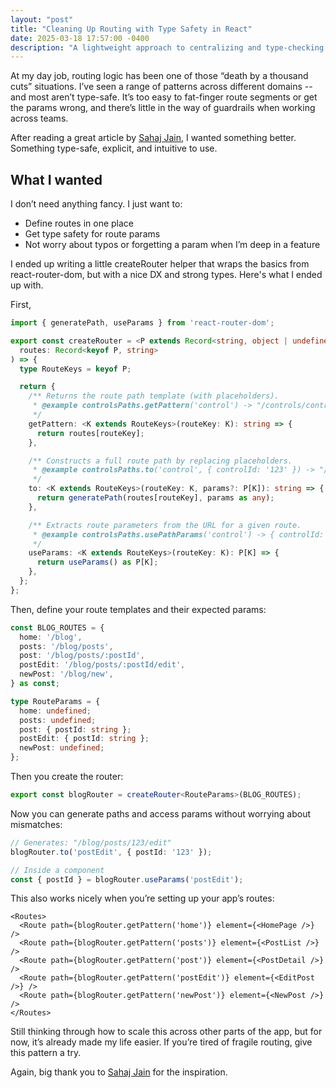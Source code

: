 ```yaml
---
layout: "post"
title: "Cleaning Up Routing with Type Safety in React"
date: 2025-03-18 17:57:00 -0400
description: "A lightweight approach to centralizing and type-checking route definitions using React Router and TypeScript."
---
```


At my day job, routing logic has been one of those “death by a thousand cuts” situations. I’ve seen a range of patterns across different domains -- and most aren’t type-safe. It’s too easy to fat-finger route segments or get the params wrong, and there’s little in the way of guardrails when working across teams.

After reading a great article by [Sahaj Jain](https://iamsahaj.xyz/), I wanted something better. Something type-safe, explicit, and intuitive to use.

## What I wanted

I don’t need anything fancy. I just want to:
- Define routes in one place
- Get type safety for route params
- Not worry about typos or forgetting a param when I’m deep in a feature

I ended up writing a little createRouter helper that wraps the basics from react-router-dom, but with a nice DX and strong types. Here's what I ended up with.

First, 

```ts
import { generatePath, useParams } from 'react-router-dom';

export const createRouter = <P extends Record<string, object | undefined>>(
  routes: Record<keyof P, string>
) => {
  type RouteKeys = keyof P;

  return {
    /** Returns the route path template (with placeholders).
     * @example controlsPaths.getPattern('control') -> "/controls/control/:controlId"
     */
    getPattern: <K extends RouteKeys>(routeKey: K): string => {
      return routes[routeKey];
    },

    /** Constructs a full route path by replacing placeholders.
     * @example controlsPaths.to('control', { controlId: '123' }) -> "/controls/control/123"
     */
    to: <K extends RouteKeys>(routeKey: K, params?: P[K]): string => {
      return generatePath(routes[routeKey], params as any);
    },

    /** Extracts route parameters from the URL for a given route.
     * @example controlsPaths.usePathParams('control') -> { controlId: '123' }
     */
    useParams: <K extends RouteKeys>(routeKey: K): P[K] => {
      return useParams() as P[K];
    },
  };
};

```


Then, define your route templates and their expected params:

```ts
const BLOG_ROUTES = {
  home: '/blog',
  posts: '/blog/posts',
  post: '/blog/posts/:postId',
  postEdit: '/blog/posts/:postId/edit',
  newPost: '/blog/new',
} as const;

type RouteParams = {
  home: undefined;
  posts: undefined;
  post: { postId: string };
  postEdit: { postId: string };
  newPost: undefined;
};
```

Then you create the router:
```ts
export const blogRouter = createRouter<RouteParams>(BLOG_ROUTES);
```

Now you can generate paths and access params without worrying about mismatches:
```ts
// Generates: "/blog/posts/123/edit"
blogRouter.to('postEdit', { postId: '123' });

// Inside a component
const { postId } = blogRouter.useParams('postEdit');
```

This also works nicely when you’re setting up your app’s routes:
```tsx
<Routes>
  <Route path={blogRouter.getPattern('home')} element={<HomePage />} />
  <Route path={blogRouter.getPattern('posts')} element={<PostList />} />
  <Route path={blogRouter.getPattern('post')} element={<PostDetail />} />
  <Route path={blogRouter.getPattern('postEdit')} element={<EditPost />} />
  <Route path={blogRouter.getPattern('newPost')} element={<NewPost />} />
</Routes>
```

Still thinking through how to scale this across other parts of the app, but for now, it’s already made my life easier. If you’re tired of fragile routing, give this pattern a try.

Again, big thank you to [Sahaj Jain](https://iamsahaj.xyz/) for the inspiration.
